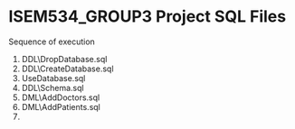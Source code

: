 # ISEM534_GROUP3 Project SQL Files

Sequence of execution
1. DDL\DropDatabase.sql
2. DDL\CreateDatabase.sql
3. UseDatabase.sql
4. DDL\Schema.sql
5. DML\AddDoctors.sql
6. DML\AddPatients.sql
7. 